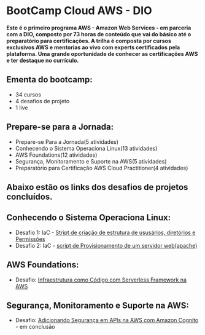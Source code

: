 # BootCamp Cloud AWS - DIO

**Este é o primeiro programa AWS - Amazon Web Services - em parceria com a DIO, composto por 73 horas de conteúdo que vai do básico até o preparatório para certificações. A trilha é composta por cursos exclusivos AWS e mentorias ao vivo com experts certificados pela plataforma. Uma grande oportunidade de conhecer as certificações AWS e ter destaque no currículo.**

## Ementa do bootcamp:

* 34 cursos
* 4 desafios de projeto
* 1 live

## Prepare-se para a Jornada:

* Prepare-se Para a Jornada(5 atividades)
* Conhecendo o Sistema Operaciona Linux(13 atividades)
* AWS Foundations(12 atividades)
* Segurança, Monitoramento e Suporte na AWS(5 atividades)
* Preparatório para Certificação AWS Cloud Practitioner(4 atividades)

## Abaixo estão os links dos desafios de projetos concluídos.

## Conhecendo o Sistema Operaciona Linux:

* Desafio 1: IaC - [Stript de criação de estrutura de ususários, diretórios e Permissões](https://github.com/Jcnok/Bootcamp-Cloud-AWS-DIO/tree/main/linux/desafio_iac1#bootcamp-cloud-aws-dio)
* Desafio 2: IaC - [script de Provisionamento de um servidor web(apache)](https://github.com/Jcnok/Bootcamp-Cloud-AWS-DIO/tree/main/linux/desafio_iac2#bootcamp-cloud-aws-dio)

## AWS Foundations:

* Desafio: [Infraestrutura como Código com Serverless Framework na AWS](https://github.com/Jcnok/Bootcamp-Cloud-AWS-DIO/tree/main/desafio-aws-serverless#desafio-de-projeto-infraestrutura-em-nuvem-aws-com-serverless)

## Segurança, Monitoramento e Suporte na AWS:

* Desafio: [Adicionando Segurança em APIs na AWS com Amazon Cognito]() - em conclusão

